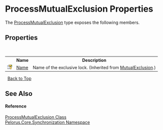 # ProcessMutualExclusion Properties
 

The <a href="885B19F4">ProcessMutualExclusion</a> type exposes the following members.


## Properties
&nbsp;<table><tr><th></th><th>Name</th><th>Description</th></tr><tr><td>![Protected property](media/protproperty.gif "Protected property")</td><td><a href="DE28219E">Name</a></td><td>
Name of the exclusive lock.
 (Inherited from <a href="516E972A">MutualExclusion</a>.)</td></tr></table>&nbsp;
<a href="#processmutualexclusion-properties">Back to Top</a>

## See Also


#### Reference
<a href="885B19F4">ProcessMutualExclusion Class</a><br /><a href="3DF715C2">Pelorus.Core.Synchronization Namespace</a><br />